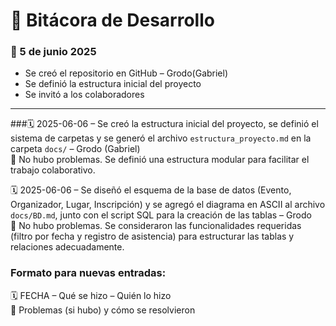 # 📝 Bitácora de Desarrollo

### 📆 5 de junio 2025
- Se creó el repositorio en GitHub – Grodo(Gabriel)
- Se definió la estructura inicial del proyecto
- Se invitó a los colaboradores

---
###🗓 2025-06-06 
– Se creó la estructura inicial del proyecto, se definió el sistema de carpetas y se generó el archivo `estructura_proyecto.md` en la carpeta `docs/` – Grodo (Gabriel)  
🔧 No hubo problemas. Se definió una estructura modular para facilitar el trabajo colaborativo.

🗓 2025-06-06 – Se diseñó el esquema de la base de datos (Evento, Organizador, Lugar, Inscripción) y se agregó el diagrama en ASCII al archivo `docs/BD.md`, junto con el script SQL para la creación de las tablas – Grodo  
🔧 No hubo problemas. Se consideraron las funcionalidades requeridas (filtro por fecha y registro de asistencia) para estructurar las tablas y relaciones adecuadamente.


### Formato para nuevas entradas:
🗓 FECHA – Qué se hizo – Quién lo hizo  
🔧 Problemas (si hubo) y cómo se resolvieron
